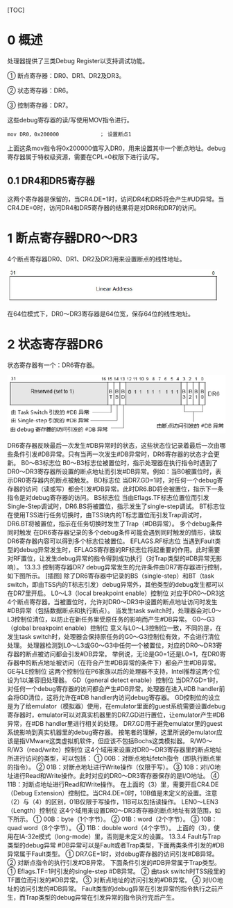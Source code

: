 [TOC]

# 0 概述

处理器提供了三类Debug Register以支持调试功能。

① 断点寄存器：DR0、DR1、DR2及DR3。

② 状态寄存器：DR6。

③ 控制寄存器：DR7。

这些debug寄存器的读/写使用MOV指令进行。

```assembly
mov DR0，0x200000             ； 设置断点1
```

上面这条mov指令将0x200000值写入DR0，用来设置其中一个断点地址。debug寄存器属于特权级资源，需要在CPL=0权限下进行读/写。

## 0.1 DR4和DR5寄存器

这两个寄存器是保留的，当CR4.DE=1时，访问DR4和DR5将会产生#UD异常。当CR4.DE=0时，访问DR4和DR5寄存器的结果将是对DR6和DR7的访问。

# 1 断点寄存器DR0～DR3

4个断点寄存器DR0、DR1、DR2及DR3用来设置断点的线性地址。

![config](./images/3.png)

在64位模式下，DR0～DR3寄存器是64位宽，保存64位的线性地址。

# 2 状态寄存器DR6

状态寄存器有一个：DR6寄存器。

![config](./images/4.png)

DR6寄存器反映最后一次发生#DB异常时的状态，这些状态位记录着最后一次由哪些条件引发#DB异常。只有当再一次发生#DB异常时，DR6寄存器的状态才会更新。
B0～B3标志位
B0～B3标志位被置位时，指示处理器在执行指令时遇到了DR0～DR3寄存器所设置的断点地址而引发#DB异常。例如：当B0被置位时，表示DR0寄存器内的断点被触发。
BD标志位
当DR7.GD=1时，对任何一个debug寄存器的访问（读或写）都会引发#DB异常。此时DR6.BD将会被置位，指示下一条指令是对debug寄存器的访问。
BS标志位
当由Eflags.TF标志位置位而引发Single-Step调试时，DR6.BS将被置位，指示发生了single-step调试。
BT标志位
在使用TSS进行任务切换时，由TSS块内的T标志置位而引发Trap调试时，DR6.BT将被置位，指示在任务切换时发生了Trap（#DB异常）。
多个debug条件同时触发
在DR6寄存器记录的多个debug条件可能会遇到同时触发的情形，读取DR6寄存器内容可以得到多个标志位被置位。
EFLAGS.RF标志位
当遇到Fault类型的debug异常发生时，EFLAGS寄存器的RF标志位将起重要的作用。此时需要对RF置位，让发生debug异常的指令得到成功执行（对Trap类型的#DB异常无影响）。
13.3.3 控制寄存器DR7
debug异常发生的允许条件由DR7寄存器进行控制，如下图所示。
[插图]
除了DR6寄存器中记录的BS（single-step）和BT（task switch，即由TSS内的T标志引发）debug异常外，其他类型的debug发生都可以在DR7里开启。
L0～L3（local breakpoint enable）控制位
对应于DR0～DR3这4个断点寄存器。当被置位时，允许对DR0～DR3中设置的断点地址访问时发生#DB异常（包括数据断点和执行断点）。
当发生task switch时，处理器会对L0～L3控制位清位，以防止在新任务里受原任务的影响而产生#DB异常。
G0～G3（global breakpoint enable）控制位
意义与L0～L3控制位一致，不同的是，在发生task switch时，处理器会保持原任务的G0～G3控制位有效，不会进行清位处理。
处理器检测到L0～L3或G0～G3中任何一个被置位，对应的DR0～DR3寄存器的断点被访问都会引发#DB异常。
举例说，无论是G0=1还是L0=1，在DR0寄存器中的断点地址被访问（在符合产生#DB异常的条件下）都会产生#DB异常。
GE与LE控制位
这两个控制位在P6家族以后的处理器不支持，Intel推荐这两个位设为1以兼容旧处理器。
GD（general detect enable）控制位
当DR7.GD=1时，对任何一个debug寄存器的访问都会产生#DB异常。处理器在进入#DB handler前会将GD清位，这将允许在#DB handler内访问debug寄存器。
GD控制位的设立是为了给emulator（模拟器）使用，在emulator里面的guest系统需要设置debug寄存器时，emulator可以对真实机器里的DR7.GD进行置位，让emulator产生#DB异常，在#DB handler里进行相关的处理。
DR7.GD用于避免emulator里的guest系统影响到真实机器里的debug寄存器。
按笔者的理解，这里所说的emulator应该是指VMware这类虚拟机软件，但应该不包括Bochs这类模拟器。
R/W0～R/W3（read/write）控制位
这4个域用来设置对DR0～DR3寄存器里的断点地址所进行访问的类型，可以包括：
① 00B：对断点地址fetch指令（即执行断点里的指令）。
② 01B：对断点地址进行Write操作（仅限于写）。
③ 10B：对I/O地址进行Read和Write操作。此时对应的DR0～DR3寄存器保存的是I/O地址。
④ 11B：对断点地址进行Read和Write操作。
在上面的（3）里，需要开启CR4.DE（Debug Extension）控制位。当CR4.DE=0时，10B值是未定义的设置。注意（2）与（4）的区别，01B仅限于写操作，11B可以包括读操作。
LEN0～LEN3（Length）控制位
这4个域用来设置DR0～DR3寄存器的断点地址有效范围，如下所示。
① 00B：byte（1个字节）。
② 01B：word（2个字节）。
③ 10B：quad word（8个字节）。
④ 11B：double word（4个字节）。
上面的（3），使用在IA-32e模式（long-mode）里，否则是未定义的设置。
13.3.4 Fault与Trap类型的debug异常
#DB异常可以是Fault或者Trap类型，下面两类条件引发的#DB异常属于Fault类型。
① DR7.GE=1时，对debug寄存器的访问引发#DB异常。
② 对断点指令的执行引发#DB异常。
下面条件引发的#DB异常属于Trap类型。
① Eflags.TF=1时引发的single-step #DB异常。
② 由task switch时TSS段里的TF置位而引发的#DB异常。
③ 对断点地址的访问引发的#DB异常。
④ 对I/O地址的访问引发的#DB异常。
Fault类型的debug异常在引发异常的指令执行之前产生，而Trap类型的debug异常在引发异常的指令执行完后产生。